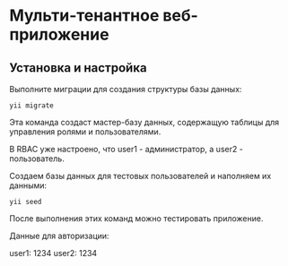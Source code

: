 # Мульти-тенантное веб-приложение

## Установка и настройка

Выполните миграции для создания структуры базы данных:

```
yii migrate
```
Эта команда создаст мастер-базу данных, содержащую таблицы для управления ролями и пользователями.

В RBAC уже настроено, что user1 - администратор, а user2 - пользователь.


Создаем базы данных для тестовых пользователей и наполняем их данными:

```
yii seed
```

После выполнения этих команд можно тестировать приложение.

Данные для авторизации:

user1: 1234
user2: 1234
